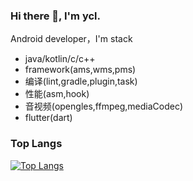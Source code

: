 ### Hi there 👋, I'm ycl.

Android developer，I'm stack

- java/kotlin/c/c++
- framework(ams,wms,pms)
- 编译(lint,gradle,plugin,task)
- 性能(asm,hook)
- 音视频(opengles,ffmpeg,mediaCodec)
- flutter(dart)

<!--
### Github State
![github stats](https://github-readme-stats.vercel.app/api?username=yanchunlan&show_icons=true&theme=radical)
-->

### Top Langs
[![Top Langs](https://github-readme-stats.vercel.app/api/top-langs/?username=yanchunlan&layout=compact)](https://github.com/anuraghazra/github-readme-stats)
